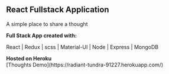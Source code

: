 ## React Fullstack Application

<p>A simple place to share a thought</p>

<p><strong>Full Stack App created with:</strong></p>
<p>React | Redux | scss | Material-UI | Node | Express | MongoDB</br></p>

<p><strong>Hosted on Heroku</strong></br>
[Thoughts Demo](https://radiant-tundra-91227.herokuapp.com/)</p>
